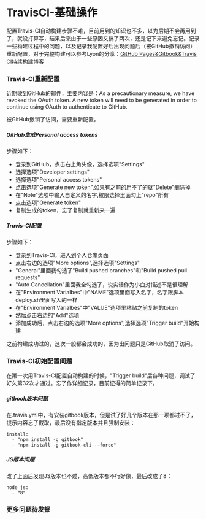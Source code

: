 # TravisCI-基础操作
配置Travis-CI自动构建步骤不难，目前用到的知识也不多，以为后期不会再用到了，就没打算写，结果后来由于一些原因又搞了两次，还是记下来避免忘记。记录一些构建过程中的问题，以及记录我配置好后出现问题后（被GitHub撤销访问）重新配置，对于完整构建可以参考Lyon的分享：[GitHub Pages&Gitbook&Travis CI持续构建博客](https://lyonyang.github.io/blogs/09-Linux/Git/GitHub%20Pages&Gitbook&Travis%20CI%E6%8C%81%E7%BB%AD%E6%9E%84%E5%BB%BA%E5%8D%9A%E5%AE%A2.html)
### Travis-CI重新配置
近期收到GitHub的邮件，主要内容是：As a precautionary measure, we have revoked the OAuth token. A new token will need to be generated in order to continue using OAuth to authenticate to GitHub.

被GitHub撤销了访问，需要重新配置。
##### GitHub生成Personal access tokens
步骤如下：
- 登录到GitHub，点击右上角头像，选择选项"Settings"
- 选择选项"Developer settings"
- 选择选项"Personal access tokens"
- 点击选项"Generate new token",如果有之前的用不了的就"Delete"删除掉
- 在"Note"选项中输入自定义的名字,权限选择里面勾上"repo"所有
- 点击选项"Generate token"
- 复制生成的token，忘了复制就重新来一遍

##### Travis-CI配置
步骤如下：
- 登录到Travis-CI，进入到个人仓库页面
- 点击右边的选项"More options",选择选项"Settings"
- "General"里面我勾选了"Build pushed branches"和"Build pushed pull requests"
- "Auto Cancellation"里面我全勾选了，说实话作为小白对描述不是很理解
- 在"Environment Varialbes"中"NAME"选项里面写入名字，名字跟脚本deploy.sh里面写入的一样
- 在"Environment Varialbes"中"VALUE"选项里粘贴之前复制的token
- 然后点击右边的"Add"选项
- 添加成功后，点击右边的选项"More options",选择选项"Trigger build"开始构建

之前构建成功过的，这次一般都会成功的，因为出问题只是GitHub取消了访问。

### Travis-CI初始配置问题
在第一次用Travis-CI配置自动构建的时候，"Trigger build"后各种问题，调试了好久第32次才通过。忘了作详细记录，目前记得的简单记录下。

##### gitbook版本问题
在.travis.yml中，有安装gitbook版本，但是试了好几个版本在那一项都过不了，提示内容忘了截取，最后没有指定版本并且强制安装：
```
install:
  - "npm install -g gitbook"
  - "npm install -g gitbook-cli --force"
```
##### JS版本问题
改了上面后发现JS版本也不过，高低版本都不行好像，最后改成了8：
```
node_js:
  - "8"
```
### 更多问题待发掘

